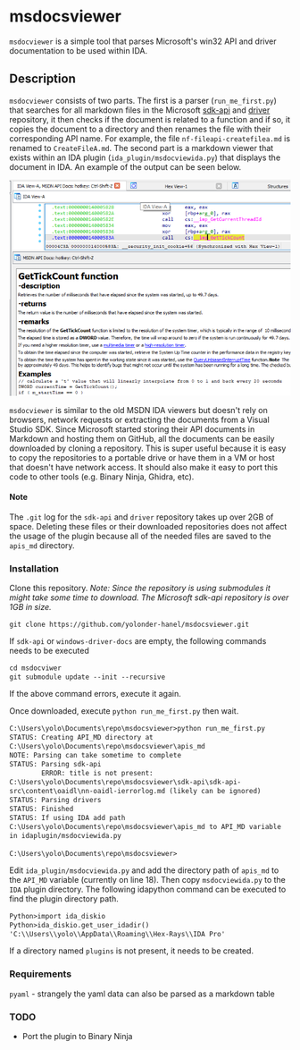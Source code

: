 # msdocsviewer
`msdocviewer` is a simple tool that parses Microsoft's win32 API and driver documentation to be used within IDA.

## Description
`msdocviewer` consists of two parts. The first is a parser (`run_me_first.py`) that searches for all markdown files in the Microsoft [sdk-api](https://github.com/MicrosoftDocs/sdk-api) and [driver](https://github.com/MicrosoftDocs/windows-driver-docs) repository, it then checks if the document is related to a function and if so, it copies the document to a directory and then renames the file with their corresponding API name. For example, the file `nf-fileapi-createfilea.md` is renamed to `CreateFileA.md`. The second part is a markdown viewer that exists within an IDA plugin (`ida_plugin/msdocviewida.py`) that displays the document in IDA. An example of the output can be seen below. 

![Example](./img/preview.png "Optional title")

`msdocviewer` is similar to the old MSDN IDA viewers but doesn't rely on browsers, network requests or extracting the documents from a Visual Studio SDK. Since Microsoft started storing their API documents in Markdown and hosting them on GitHub, all the documents can be easily downloaded by cloning a repository. This is super useful because it is easy to copy the repositories to a portable drive or have them in a VM or host that doesn't have network access. It should also make it easy to port this code to other tools (e.g. Binary Ninja, Ghidra, etc).

#### Note
 The `.git` log for the `sdk-api` and `driver` repository takes up over 2GB of space. Deleting these files or their downloaded repositories does not affect the usage of the plugin because all of the needed files are saved to the `apis_md` directory. 

### Installation 
Clone this repository. *Note: Since the repository is using submodules it might take some time to download. The Microsoft sdk-api repository is over 1GB in size.*
```
git clone https://github.com/yolonder-hanel/msdocsviewer.git
```
If `sdk-api` or `windows-driver-docs` are empty, the following commands needs to be executed 
```
cd msdocviwer
git submodule update --init --recursive
```
If the above command errors, execute it again. 

Once downloaded, execute `python run_me_first.py` then wait.
```
C:\Users\yolo\Documents\repo\msdocsviewer>python run_me_first.py
STATUS: Creating API_MD directory at C:\Users\yolo\Documents\repo\msdocsviewer\apis_md
NOTE: Parsing can take sometime to complete
STATUS: Parsing sdk-api
        ERROR: title is not present: C:\Users\yolo\Documents\repo\msdocsviewer\sdk-api\sdk-api-src\content\oaidl\nn-oaidl-ierrorlog.md (likely can be ignored)
STATUS: Parsing drivers
STATUS: Finished
STATUS: If using IDA add path C:\Users\yolo\Documents\repo\msdocsviewer\apis_md to API_MD variable in idaplugin/msdocviewida.py

C:\Users\yolo\Documents\repo\msdocsviewer>
```
Edit `ida_plugin/msdocviewida.py` and add the directory path of `apis_md` to the `API_MD` variable (currently on line 18). Then copy `msdocviewida.py` to the `IDA` plugin directory. The following idapython command can be executed to find the plugin directory path. 

```
Python>import ida_diskio
Python>ida_diskio.get_user_idadir()
'C:\\Users\\yolo\\AppData\\Roaming\\Hex-Rays\\IDA Pro'
```
If a directory named `plugins` is not present, it needs to be created. 

### Requirements 
`pyaml` - strangely the yaml data can also be parsed as a markdown table   

### TODO 
* Port the plugin to Binary Ninja
